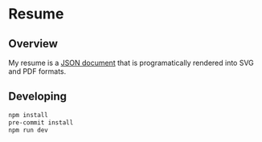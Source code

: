 # Resume

## Overview

My resume is a [JSON document](resume.json) that is programatically rendered into SVG and PDF formats.

## Developing

```bash
npm install
pre-commit install
npm run dev
```

